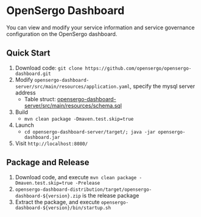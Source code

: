 # OpenSergo Dashboard

You can view and modify your service information and service governance configuration on the OpenSergo dashboard.

## Quick Start

1. Download code: `git clone https://github.com/opensergo/opensergo-dashboard.git`
2. Modify `opensergo-dashboard-server/src/main/resources/application.yaml`, specify the mysql server address
    * Table struct: [opensergo-dashboard-server/src/main/resources/schema.sql](./opensergo-dashboard-server/src/main/resources/schema.sql)
3. Build
    * `mvn clean package -Dmaven.test.skip=true`
4. Launch
    * `cd opensergo-dashboard-server/target/; java -jar opensergo-dashboard.jar`
5. Visit `http://localhost:8080/`

## Package and Release

1. Download code, and execute `mvn clean package -Dmaven.test.skip=true -Prelease`
2. `opensergo-dashboard-distribution/target/opensergo-dashboard-${version}.zip` is the release package
3. Extract the package, and execute `opensergo-dashboard-${version}/bin/startup.sh`
